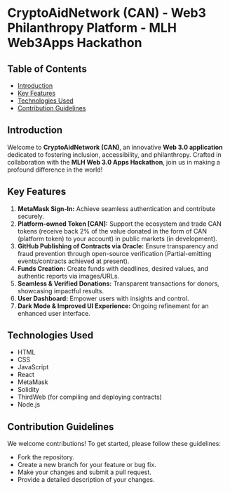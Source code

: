 # CryptoAidNetwork (CAN) - Web3 Philanthropy Platform - MLH Web3Apps Hackathon

## Table of Contents

- [Introduction](#introduction)
- [Key Features](#key-features)
- [Technologies Used](#technologies-used)
- [Contribution Guidelines](#contribution-guidelines)

## Introduction

Welcome to **CryptoAidNetwork (CAN)**, an innovative **Web 3.0 application** dedicated to fostering inclusion, accessibility, and philanthropy. Crafted in collaboration with the **MLH Web 3.0 Apps Hackathon**, join us in making a profound difference in the world!

## Key Features

1. **MetaMask Sign-In:** Achieve seamless authentication and contribute securely.
2. **Platform-owned Token [CAN]:** Support the ecosystem and trade CAN tokens (receive back 2% of the value donated in the form of CAN (platform token) to your account) in public markets (in development).
3. **GitHub Publishing of Contracts via Oracle:** Ensure transparency and fraud prevention through open-source verification (Partial-emitting events/contracts achieved at present).
4. **Funds Creation:** Create funds with deadlines, desired values, and authentic reports via images/URLs.
5. **Seamless & Verified Donations:** Transparent transactions for donors, showcasing impactful results.
6. **User Dashboard:** Empower users with insights and control.
7. **Dark Mode & Improved UI Experience:** Ongoing refinement for an enhanced user interface.

## Technologies Used

- HTML
- CSS
- JavaScript
- React
- MetaMask
- Solidity
- ThirdWeb (for compiling and deploying contracts)
- Node.js

## Contribution Guidelines

We welcome contributions! To get started, please follow these guidelines:
- Fork the repository.
- Create a new branch for your feature or bug fix.
- Make your changes and submit a pull request.
- Provide a detailed description of your changes.
